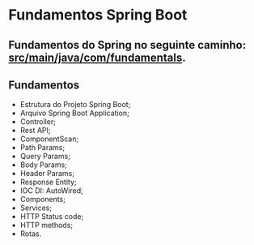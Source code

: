 ﻿# Fundamentos Spring Boot

## Fundamentos do Spring no seguinte caminho: [src/main/java/com/fundamentals](https://github.com/gfrigo/spring-fundamentals-java/tree/main/src/main/java/com/fundamentals).

## Fundamentos

* Estrutura do Projeto Spring Boot;
* Arquivo Spring Boot Application;
* Controller;
* Rest API;
* ComponentScan;
* Path Params;
* Query Params;
* Body Params;
* Header Params;
* Response Entity;
* IOC DI: AutoWired;
* Components;
* Services;
* HTTP Status code;
* HTTP methods;
* Rotas.
